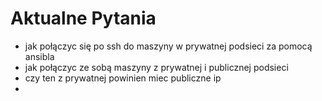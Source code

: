 # Aktualne Pytania

- jak połączyc się po ssh do maszyny w prywatnej podsieci za pomocą ansibla
- jak połączyc ze sobą maszyny z prywatnej i publicznej podsieci
- czy ten z prywatnej powinien miec publiczne ip
- 